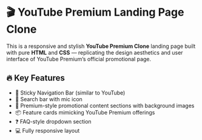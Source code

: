 # 🎬 YouTube Premium Landing Page Clone

This is a responsive and stylish **YouTube Premium Clone** landing page built with pure **HTML** and **CSS** — replicating the design aesthetics and user interface of YouTube Premium’s official promotional page.

## 🔥 Key Features

- 📌 Sticky Navigation Bar (similar to YouTube)
- 🔎 Search bar with mic icon
- 🎥 Premium-style promotional content sections with background images
- 📦 Feature cards mimicking YouTube Premium offerings
- ❓ FAQ-style dropdown section
- 💻 Fully responsive layout

